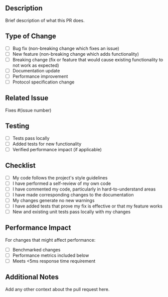 ## Description

Brief description of what this PR does.

## Type of Change

- [ ] Bug fix (non-breaking change which fixes an issue)
- [ ] New feature (non-breaking change which adds functionality)
- [ ] Breaking change (fix or feature that would cause existing functionality to not work as expected)
- [ ] Documentation update
- [ ] Performance improvement
- [ ] Protocol specification change

## Related Issue

Fixes #(issue number)

## Testing

- [ ] Tests pass locally
- [ ] Added tests for new functionality
- [ ] Verified performance impact (if applicable)

## Checklist

- [ ] My code follows the project's style guidelines
- [ ] I have performed a self-review of my own code
- [ ] I have commented my code, particularly in hard-to-understand areas
- [ ] I have made corresponding changes to the documentation
- [ ] My changes generate no new warnings
- [ ] I have added tests that prove my fix is effective or that my feature works
- [ ] New and existing unit tests pass locally with my changes

## Performance Impact

For changes that might affect performance:
- [ ] Benchmarked changes
- [ ] Performance metrics included below
- [ ] Meets <5ms response time requirement

## Additional Notes

Add any other context about the pull request here.